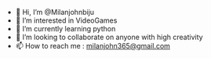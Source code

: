 - 👋 Hi, I’m @Milanjohnbiju
- 👀 I’m interested in VideoGames
- 🌱 I’m currently learning python
- 💞️ I’m looking to collaborate on anyone with high creativity 
- 📫 How to reach me : milanjohn365@gmail.com 

<!---
Milanjohnbiju/Milanjohnbiju is a ✨ special ✨ repository because its `README.md` (this file) appears on your GitHub profile.
You can click the Preview link to take a look at your changes.
--->

